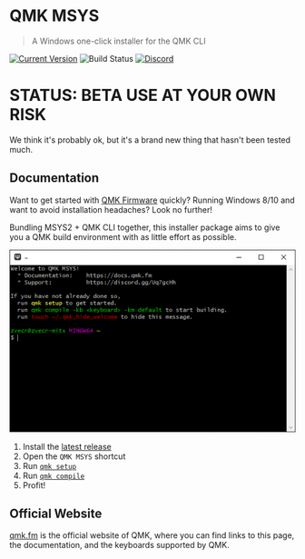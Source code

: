 # QMK MSYS

> A Windows one-click installer for the QMK CLI

[![Current Version](https://img.shields.io/github/tag/qmk/qmk_distro_msys.svg)](https://github.com/qmk/qmk_distro_msys/tags)
![Build Status](https://github.com/qmk/qmk_distro_msys/workflows/CI/badge.svg)
[![Discord](https://img.shields.io/discord/440868230475677696.svg?logo=discord&color=7289DA)](https://discord.gg/Uq7gcHh)

# STATUS: BETA USE AT YOUR OWN RISK

We think it's probably ok, but it's a brand new thing that hasn't been tested much.

## Documentation

Want to get started with [QMK Firmware](https://qmk.fm) quickly? Running Windows 8/10 and want to avoid installation headaches? Look no further!

Bundling MSYS2 + QMK CLI together, this installer package aims to give you a QMK build environment with as little effort as possible.

![terminal example](./docs/.vuepress/public/terminal.png)

1. Install the [latest release](https://github.com/qmk/qmk_distro_msys/releases/latest)
1. Open the `QMK MSYS` shortcut
1. Run [`qmk setup`](https://docs.qmk.fm/#/newbs_getting_started?id=set-up-qmk)
1. Run [`qmk compile`](https://docs.qmk.fm/#/newbs_getting_started?id=_4-test-your-build-environment)
1. Profit!

## Official Website

[qmk.fm](https://qmk.fm) is the official website of QMK, where you can find links to this page, the documentation, and the keyboards supported by QMK.
